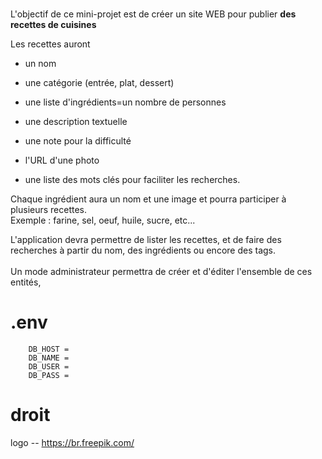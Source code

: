 # 


L'objectif de ce mini-projet est de créer un site WEB pour publier **des recettes de cuisines**

Les recettes auront

- un nom
    
- une catégorie (entrée, plat, dessert)
    
- une liste d'ingrédients=un nombre de personnes
    
- une description textuelle
    
- une note pour la difficulté
    
- l'URL d'une photo
    
- une liste des mots clés pour faciliter les recherches.
    

Chaque ingrédient aura un nom et une image et pourra participer à plusieurs recettes.  
Exemple : farine, sel, oeuf, huile, sucre, etc...

L'application devra permettre de lister les recettes, et de faire des recherches à partir du nom, des ingrédients ou encore des tags.  
<br/>Un mode administrateur permettra de créer et d'éditer l'ensemble de ces entités,




# .env


```.env
    DB_HOST = 
    DB_NAME = 
    DB_USER = 
    DB_PASS = 
```




# droit

logo -- https://br.freepik.com/